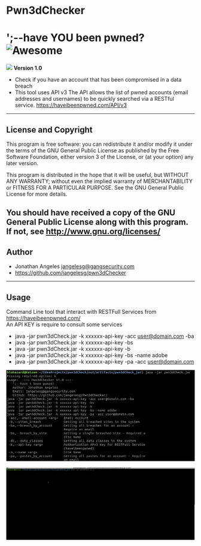 #  Pwn3dChecker
# ';--have YOU been pwned? ![Awesome](https://cdn.rawgit.com/sindresorhus/awesome/d7305f38d29fed78fa85652e3a63e154dd8e8829/media/badge.svg)
![](https://img.shields.io/badge/Java-powered-green)
**Version 1.0**

- Check if you have an account that has been compromised in a data breach
- This tool uses API v3 The API allows the list of pwned accounts (email addresses and usernames) to be quickly searched via a RESTful service.
  https://haveibeenpwned.com/API/v3


 ---
 ## License and Copyright 
 This program is free software: you can redistribute it and/or modify
it under the terms of the GNU General Public License as published by
the Free Software Foundation, either version 3 of the License, or
(at your option) any later version.

This program is distributed in the hope that it will be useful,
but WITHOUT ANY WARRANTY; without even the implied warranty of
MERCHANTABILITY or FITNESS FOR A PARTICULAR PURPOSE.  See the
GNU General Public License for more details.

You should have received a copy of the GNU General Public License
along with this program.  If not, see <http://www.gnu.org/licenses/>
---
## Author 
- Jonathan Angeles <jangelesg@gangsecurity.com>
- https://github.com/jangelesg/pwn3dChecker
---
## Usage 
  Command Line tool that interact with RESTFull Services from https://haveibeenpwned.com/  
  An API KEY is require to consult some services 
  
- java -jar pwn3dCheck.jar -k xxxxxx-api-key -acc user@domain.com -ba
- java -jar pwn3dCheck.jar -k xxxxxx-api-key -bs
- java -jar pwn3dCheck.jar -k xxxxxx-api-key -b
- java -jar pwn3dCheck.jar -k xxxxxx-api-key -bs -name adobe
- java -jar pwn3dCheck.jar -k xxxxxx-api-key -pa -acc user@domain.com

![](https://github.com/jangelesg/pwn3dChecker/blob/master/info/pwn3dcheck2.jpg)

![](https://github.com/jangelesg/pwn3dChecker/blob/master/info/pwn3dcheck.gif)


